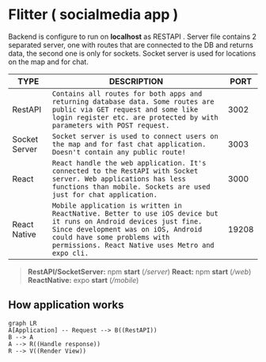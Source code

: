 # Flitter ( socialmedia app )
Backend is configure to run on **localhost** as RESTAPI . Server file contains 2 separated server, one with routes that are connected to the DB and returns data, the second one is only for sockets. Socket server is used for locations on the map and for chat. 

|TYPE                |DESCRIPTION                          |PORT                       | 
|----------------|-------------------------------|-----------------------------|
|RestAPI|`Contains all routes for both apps and returning database data. Some routes are public via GET request and some like login register etc. are protected by with parameters with POST request.  `            |3002            |
|Socket Server|`Socket server is used to connect users on the map and for fast chat application. Doesn't contain any public route!`            |3003            |
|React |`React handle the web application. It's connected to the RestAPI with Socket server. Web applications has less functions than mobile. Sockets are used just for chat application. `|3000|
|React Native |`Mobile application is written in ReactNative. Better to use iOS device but it runs on Android devices just fine. Since development was on iOS, Android could have some problems with permissions. React Native uses Metro and expo cli.   `|19208|

> **RestAPI/SocketServer:**   npm **start** (*/server*)
> **React:**  npm **start** (*/web*)
> **ReactNative:**   expo **start** (*/mobile*)

## How application works

```mermaid
graph LR
A[Application] -- Request --> B((RestAPI))
B --> A
A --> R((Handle response))
R --> V((Render View))

```
